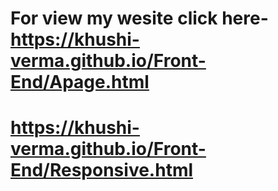 # For view my wesite click here- https://khushi-verma.github.io/Front-End/Apage.html
# https://khushi-verma.github.io/Front-End/Responsive.html
